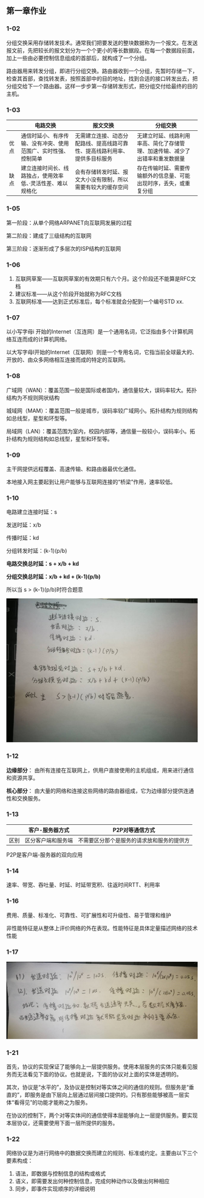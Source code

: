 ## 第一章作业



### 1-02

分组交换采用存储转发技术。通常我们把要发送的整块数据称为一个报文。在发送报文前，先把较长的报文划分为一个个更小的等长数据段。在每一个数据段前面，加上一些由必要控制信息组成的首部后，就构成了一个分组。

路由器用来转发分组，即进行分组交换。路由器收到一个分组，先暂时存储一下，检查其首部，查找转发表，按照首部中的目的地址，找到合适的接口转发出去，把分组交给下一个路由器。这样一步步第一存储转发形式，把分组交付给最终的目的主机。



### 1-03

|      | 电路交换                                                     | 报文交换                                                     | 分组交换                                                     |
| ---- | ------------------------------------------------------------ | ------------------------------------------------------------ | ------------------------------------------------------------ |
| 优点 | 通信时延小、有序传输、没有冲突、使用范围广、实时性强、控制简单 | 无需建立连接、动态分配路线、提高线路可靠性、提高线路利用率、提供多目标服务 | 无建立时延、线路利用率高、简化了存储管理、加速传输、减少了出错率和重发数据量 |
| 缺点 | 建立连接时间长、线路独占，使用效率低、·灵活性差、难以规格化  | 会有存储转发时延、报文大小没有限制，所以需要有较大的缓存空间 | 存在传输时延、需要传输额外的信息量、可能出现时序，丢失，或重复分组 |



### 1-05

第一阶段：从单个网络ARPANET向互联网发展的过程

第二阶段：建成了三级结构的互联网

第三阶段：逐渐形成了多层次的ISP结构的互联网



### 1-06

1. 互联网草案——互联网草案的有效期只有六个月。这个阶段还不能算是RFC文档
2. 建议标准——从这个阶段开始就称为RFC文档
3. 互联网标准——达到正式标准后，每个标准就会分配到一个编号STD xx.



### 1-07

以小写字母i 开始的Internet（互连网）是一个通用名词，它泛指由多个计算机网络互连而成的计算机网络。

以大写字母I开始的Internet（互联网）则是一个专用名词，它指当前全球最大的、开放的、由众多网络相互连接而成的特定的互联网。



### 1-08

广域网（WAN）：覆盖范围一般是国际或者国内，通信量较大，误码率较大。拓扑结构为不规则网状结构

城域网（MAM）：覆盖范围一般是城市，误码率较广域网小。拓扑结构为规则结构如总线型，星型和环型等。

局域网（LAN）：覆盖范围为室内，校园内部等，通信量一般较小，误码率小。拓扑结构为规则结构如总线型，星型和环型等。



### 1-09

主干网提供远程覆盖、高速传输、和路由器最优化通信。

本地接入网主要起到让用户能够与互联网连接的“桥梁”作用，速率较低。



### 1-10

电路建立连接时延：s

发送时延：x/b

传播时延：kd

分组转发时延：(k-1)(p/b)



**电路交换总时延：s + x/b + kd**

**分组交换总时延：x/b + kd + (k-1)(p/b)**

所以当 s > (k-1)(p/b)时符合题意

![QQ图片20200908203013](assets/%E7%AC%AC%E4%B8%80%E7%AB%A0%E4%BD%9C%E4%B8%9A/QQ%E5%9B%BE%E7%89%8720200908203013.jpg)



### 1-12

**边缘部分**： 由所有连接在互联网上，供用户直接使用的主机组成，用来进行通信和资源共享。

**核心部分**： 由大量的网络和连接这些网络的路由器组成，它为边缘部分提供连通性和交换服务。



### 1-13

|      | 客户-服务器方式    | P2P对等通信方式                            |
| ---- | ------------------ | ------------------------------------------ |
| 区别 | 区分客户端和服务端 | 不需要区分那个是服务的请求放和服务的提供方 |

P2P是客户端-服务器的双向应用



### 1-14

速率、带宽、吞吐量、时延、时延带宽积、往返时间RTT、利用率



### 1-16

费用、质量、标准化、可靠性、可扩展性和可升级性、易于管理和维护

非性能特征是从整体上评价网络的外在表现。性能特征是具体定量描述网络的技术性能



### 1-17

![QQ图片20200908212523](assets/%E7%AC%AC%E4%B8%80%E7%AB%A0%E4%BD%9C%E4%B8%9A/QQ%E5%9B%BE%E7%89%8720200908212523.jpg)



### 1-21

首先，协议的实现保证了能够向上一层提供服务。使用本层服务的实体只能看见服务而无法看见下面的协议。也就是说，下面的协议对上面的实体是透明的。

其次，协议是“水平的”，及协议是控制对等实体之间的通信的规则。但服务是“垂直的”，即服务是由下层向上层通过层间接口提供的。只有那些能够被高一层实体“看得见”的功能才能称之为服务。

在协议的控制下，两个对等实体间的通信使得本层能够向上一层提供服务。要实现本层协议，还需要使用下面一层所提供的服务。



### 1-22

网络协议是为进行网络中的数据交换而建立的规则、标准或约定。主要由以下三个要素构成：

1. 语法，即数据与控制信息的结构或格式
2. 语义，即需要发出何种控制信息，完成何种动作以及做出何种相应
3. 同步，即事件实现顺序的详细说明